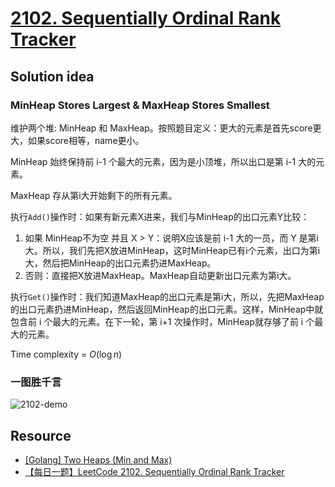 # [2102. Sequentially Ordinal Rank Tracker](https://leetcode.com/problems/sequentially-ordinal-rank-tracker/description/)

## Solution idea

### MinHeap Stores Largest & MaxHeap Stores Smallest
维护两个堆: MinHeap 和 MaxHeap。按照题目定义：更大的元素是首先score更大，如果score相等，name更小。

MinHeap 始终保持前 i-1 个最大的元素，因为是小顶堆，所以出口是第 i-1 大的元素。

MaxHeap 存从第i大开始剩下的所有元素。

执行`Add()`操作时：如果有新元素X进来，我们与MinHeap的出口元素Y比较：
1. 如果 MinHeap不为空 并且 X > Y：说明X应该是前 i-1 大的一员，而 Y 是第i大。所以，我们先把X放进MinHeap，这时MinHeap已有i个元素，出口为第i大，然后把MinHeap的出口元素扔进MaxHeap。
2. 否则：直接把X放进MaxHeap。MaxHeap自动更新出口元素为第i大。

执行`Get()`操作时：我们知道MaxHeap的出口元素是第i大，所以，先把MaxHeap的出口元素扔进MinHeap，然后返回MinHeap的出口元素。这样，MinHeap中就包含前 i 个最大的元素。在下一轮，第 i+1 次操作时，MinHeap就存够了前 i 个最大的元素。

Time complexity = $O(\log n)$

### 一图胜千言
![2102-demo](https://github.com/user-attachments/assets/fd45f785-a40f-465a-a8d1-fc2410e2ac8b)



## Resource
- [[Golang] Two Heaps (Min and Max)](https://leetcode.com/problems/sequentially-ordinal-rank-tracker/solutions/3249914/golang-two-heaps-min-and-max/)
- [【每日一题】LeetCode 2102. Sequentially Ordinal Rank Tracker](https://www.youtube.com/watch?v=a0wE2YP6R2s&t=769s&ab_channel=HuifengGuan)
